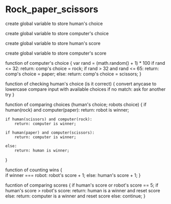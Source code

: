# Rock_paper_scissors

create global variable to store human's choice

create global variable to store computer's choice

create global variable to store human's score

create global variable to store computer's score

function of computer's choice 
{
    var rand = (math.random() + 1) * 100
    if rand <= 32:
        return: comp's choice = rock;
    if rand > 32 and rand <= 65: 
        return: comp's choice =  paper;
    else: 
        return: comp's choice =  scissors;
}

function of checking human's choice (is it correct) {
    convert anycase to lowercase
    compare input with available choices 
    if no match: ask for another try
}

function of comparing choices (human's choice; robots choice)
{
    if human(rock) and computer(paper):
        return: robot is winner;

    if human(scissors) and computer(rock):
        return: computer is winner;
    
    if human(paper) and computer(scissors):
        return: computer is winner;
    
    else: 
        return: human is winner;
}

function of counting wins 
{   
    if winner === robot: 
        robot's score + 1;
    else: 
    human's score + 1;
}

fucntion of comparing scores 
{
    if human's score or robot's score == 5;
        if human's score > robot's score:
            return: human is a winner
            and reset score
        else: 
            return: computer is a winner
            and reset score
    else: 
        continue;
}